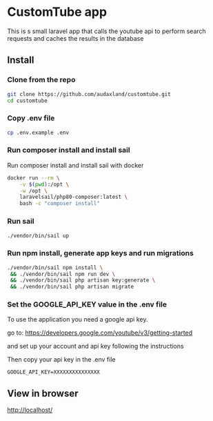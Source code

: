 # CustomTube app

This is s small laravel app that calls the youtube api to perform search requests and caches the results in the database

## Install

### Clone from the repo

```bash
git clone https://github.com/audaxland/customtube.git
cd customtube
```

### Copy .env file

```bash
cp .env.example .env
```

### Run composer install and install sail

Run composer install and install sail with docker

```bash
docker run --rm \
    -v $(pwd):/opt \
    -w /opt \
    laravelsail/php80-composer:latest \
    bash -c "composer install"
```

### Run sail

```bash
./vendor/bin/sail up
```

### Run npm install, generate app keys and run migrations

```bash
./vendor/bin/sail npm install \
 && ./vendor/bin/sail npm run dev \
 && ./vendor/bin/sail php artisan key:generate \
 && ./vendor/bin/sail php artisan migrate
```

### Set the GOOGLE_API_KEY value in the .env file

To use the application you need a google api key.

go to: 
<a href="https://developers.google.com/youtube/v3/getting-started" target="_blank">https://developers.google.com/youtube/v3/getting-started</a>

and set up your account and api key following the instructions

Then copy your api key in the .env file

```
GOOGLE_API_KEY=XXXXXXXXXXXXXXX
```



## View in browser

<a href="http://localhost/">http://localhost/</a>